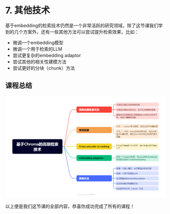 # 7. 其他技术

基于embedding的检索技术仍然是一个非常活跃的研究领域，除了这节课我们学到的几个方案外，还有一些其他方法可以尝试提升检索效果，比如：

- 微调一个embedding模型
- 微调一个用于检索的LLM
- 尝试更复杂的embedding adaptor
- 尝试其他的相关性建模方法
- 尝试更好的分块（chunk）方法

## 课程总结

![课程总结](./images/基于Chroma的高级检索技术.png)

以上便是我们这节课的全部内容，恭喜你成功完成了所有的课程！

